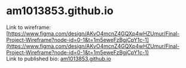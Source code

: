 # am1013853.github.io
Link to wireframe: [https://www.figma.com/design/AKvO4mcnZ4GQXp4wHZUmur/Final-Project-Wireframe?node-id=0-1&t=1m5eweFzBgjCpY1c-1](https://www.figma.com/design/AKvO4mcnZ4GQXp4wHZUmur/Final-Project-Wireframe?node-id=0-1&t=1m5eweFzBgjCpY1c-1) <br>
Link to published bio: [am1013853.github.io](https://am1013853.github.io)
